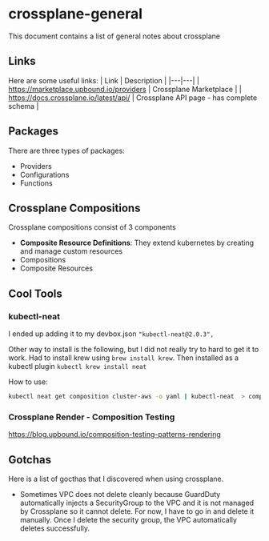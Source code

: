 # crossplane-general

This document contains a list of general notes about crossplane

## Links

Here are some useful links:
| Link | Description |
|---|---|
| https://marketplace.upbound.io/providers | Crossplane Marketplace |
| https://docs.crossplane.io/latest/api/ | Crossplane API page - has complete schema |


## Packages

There are three types of packages:
- Providers
- Configurations
- Functions

## Crossplane Compositions

Crossplane compositions consist of 3 components
- **Composite Resource Definitions**: They extend kubernetes by creating and manage custom resources
- Compositions
- Composite Resources

## Cool Tools

### kubectl-neat

I ended up adding it to my devbox.json `"kubectl-neat@2.0.3",`

Other way to install is the following, but I did not really try to hard to get it to work. Had to install krew using `brew install krew`.
Then installed as a kubectl plugin `kubectl krew install neat`

How to use:

```bash
kubectl neat get composition cluster-aws -o yaml | kubectl-neat  > composition-cluster-aws.yaml
```

### Crossplane Render - Composition Testing

https://blog.upbound.io/composition-testing-patterns-rendering

## Gotchas

Here is a list of gocthas that I discovered when using crossplane.

- Sometimes VPC does not delete cleanly because GuardDuty automatically injects a SecurityGroup to the VPC and it is not managed by Crossplane so it cannot delete. For now, I have to go in and delete it manually. Once I delete the security group, the VPC automatically deletes successfully.
